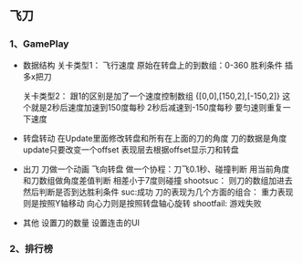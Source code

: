 #
## 飞刀
### 1、GamePlay
- 数据结构
  关卡类型1：
    飞行速度
    原始在转盘上的到数组：0-360
    胜利条件 插多x把刀
    
  关卡类型2：
    跟1的区别是加了一个速度控制数组 {[0,0],[150,2],[-150,2]} 这个就是2秒后速度加速到150度每秒 2秒后减速到-150度每秒 要匀速则重复一下速度

- 转盘转动
  在Update里面修改转盘和所有在上面的刀的角度  刀的数据是角度 update只要改变一个offset  表现层去根据offset显示刀和转盘

- 出刀
  刀做一个动画 飞向转盘
  做一个协程：刀飞0.1秒、碰撞判断 用当前角度和刀数组做角度差值判断  相差小于7度则碰撞
  shootsuc： 则刀的数组加进去  然后判断是否到达胜利条件 
  suc:成功 刀的表现为几个方面的组合： 重力表现则是按照Y轴移动 向心力则是按照转盘轴心旋转 
  shootfail: 游戏失败

- 其他
  设置刀的数量
  设置连击的UI

### 2、排行榜